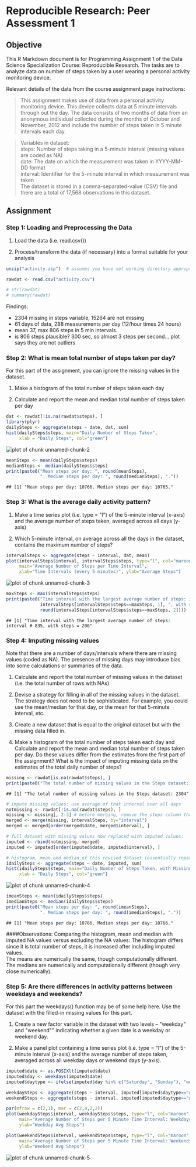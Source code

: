 # Reproducible Research: Peer Assessment 1


## Objective


This R Markdown document is for Programming Assignment 1 of the Data Science Specialization Course: Reproducible Research. The tasks are to analyze data on number of steps taken by a user wearing a personal activity monitoring device.

Relevant details of the data from the course assignment page instructions:

> This assignment makes use of data from a personal activity monitoring device. This device collects data at 5 minute intervals through out the day. The data consists of two months of data from an anonymous individual collected during the months of October and November, 2012 and include the number of steps taken in 5 minute intervals each day.

> Variables in dataset:  
> steps: Number of steps taking in a 5-minute interval (missing values are coded as NA)  
> date: The date on which the measurement was taken in YYYY-MM-DD format  
> interval: Identifier for the 5-minute interval in which measurement was taken  
> The dataset is stored in a comma-separated-value (CSV) file and there are a total of 17,568 observations in this dataset.  

## Assignment

### Step 1: Loading and Preprocessing the Data

1. Load the data (i.e. read.csv())

2. Process/transform the data (if necessary) into a format suitable for your analysis


```r
unzip("activity.zip")  # assumes you have set working directory appropriately

rawdat <- read.csv("activity.csv") 

# str(rawdat)
# summary(rawdat)
```

Findings:
- 2304 missing in steps variable, 15264 are not missing
- 61 days of data, 288 measurements per day (12/hour times 24 hours)
- mean 37, max 806 steps in 5 min intervals. 
- is 806 steps plausible? 300 sec, so almost 3 steps per second... plot says they are not outliers


### Step 2: What is mean total number of steps taken per day?

For this part of the assignment, you can ignore the missing values in the dataset.

1. Make a histogram of the total number of steps taken each day

2. Calculate and report the mean and median total number of steps taken per day


```r
dat <- rawdat[!is.na(rawdat$steps), ]
library(plyr)
dailySteps <- aggregate(steps ~ date, dat, sum)
hist(dailySteps$steps, main="Daily Number of Steps Taken", 
     xlab = "Daily Steps", col="green")
```

![plot of chunk unnamed-chunk-2](./PA1_template_files/figure-html/unnamed-chunk-2.png) 

```r
meanSteps <- mean(dailySteps$steps)
medianSteps <- median(dailySteps$steps)
print(paste0("Mean steps per day: ", round(meanSteps), 
             ". Median steps per day: ", round(medianSteps), "."))
```

```
## [1] "Mean steps per day: 10766. Median steps per day: 10765."
```


### Step 3: What is the average daily activity pattern?

1. Make a time series plot (i.e. type = "l") of the 5-minute interval (x-axis) and the average number of steps taken, averaged across all days (y-axis)

2. Which 5-minute interval, on average across all the days in the dataset, contains the maximum number of steps?


```r
intervalSteps <- aggregate(steps ~ interval, dat, mean)
plot(intervalSteps$interval, intervalSteps$steps, type="l", col="maroon", 
     main="Average Number of Steps per Time Interval", 
     xlab="Time Intervals (every 5 minutes)", ylab="Average Steps")
```

![plot of chunk unnamed-chunk-3](./PA1_template_files/figure-html/unnamed-chunk-3.png) 

```r
maxSteps <- max(intervalSteps$steps)
print(paste0("Time interval with the largest average number of steps: interval # ",
             intervalSteps[intervalSteps$steps==maxSteps, 1], ", with steps = ",
             round(intervalSteps[intervalSteps$steps==maxSteps, 2])))
```

```
## [1] "Time interval with the largest average number of steps: interval # 835, with steps = 206"
```


### Step 4: Imputing missing values

Note that there are a number of days/intervals where there are missing values (coded as NA). The presence of missing days may introduce bias into some calculations or summaries of the data.

1. Calculate and report the total number of missing values in the dataset (i.e. the total number of rows with NAs)

2. Devise a strategy for filling in all of the missing values in the dataset. The strategy does not need to be sophisticated. For example, you could use the mean/median for that day, or the mean for that 5-minute interval, etc.

3. Create a new dataset that is equal to the original dataset but with the missing data filled in.

4. Make a histogram of the total number of steps taken each day and Calculate and report the mean and median total number of steps taken per day. Do these values differ from the estimates from the first part of the assignment? What is the impact of imputing missing data on the estimates of the total daily number of steps?


```r
missing <- rawdat[is.na(rawdat$steps), ]
print(paste0("The total number of missing values in the Steps dataset: ", nrow(missing)))
```

```
## [1] "The total number of missing values in the Steps dataset: 2304"
```

```r
# impute missing values: use average of that interval over all days 
notmissing <- rawdat[!is.na(rawdat$steps), ]
missing <- missing[, 2:3] # before merging, remove the steps column that is all NA
merged <- merge(missing, intervalSteps, by="interval")
merged <- merged[order(merged$date, merged$interval), ]

# full dataset with missing values now replaced with imputed values:
imputed <- rbind(notmissing, merged)
imputed <- imputed[order(imputed$date, imputed$interval), ]

# histogram, mean and median of this revised dataset (essentially repeat step 2 on this dataset)
idailySteps <- aggregate(steps ~ date, imputed, sum)
hist(idailySteps$steps, main="Daily Number of Steps Taken, with Missing Values Imputed", 
     xlab = "Daily Steps", col="green")
```

![plot of chunk unnamed-chunk-4](./PA1_template_files/figure-html/unnamed-chunk-4.png) 

```r
imeanSteps <- mean(idailySteps$steps)
imedianSteps <- median(idailySteps$steps)
print(paste0("Mean steps per day: ", round(imeanSteps), 
             ". Median steps per day: ", round(imedianSteps), "."))
```

```
## [1] "Mean steps per day: 10766. Median steps per day: 10766."
```

####Observations: Comparing the histogram, mean and median with imputed NA values versus excluding the NA values:
The histogram differs since it is total number of steps, it is increased after including imputed values.  
The means are numerically the same, though computationally different.  
The medians are numerically and computationally different (though very close numerically).  


### Step 5: Are there differences in activity patterns between weekdays and weekends?

For this part the weekdays() function may be of some help here. Use the dataset with the filled-in missing values for this part.

1. Create a new factor variable in the dataset with two levels – "weekday" and "weekend"" indicating whether a given date is a weekday or weekend day.

2. Make a panel plot containing a time series plot (i.e. type = "l") of the 5-minute interval (x-axis) and the average number of steps taken, averaged across all weekday days or weekend days (y-axis). 



```r
imputed$date <- as.POSIXlt(imputed$date)
imputed$day <- weekdays(imputed$date)
imputed$daytype <- ifelse(imputed$day %in% c("Saturday", "Sunday"), "weekend", "weekday")

weekdaySteps <- aggregate(steps ~ interval, imputed[imputed$daytype=="weekday", ], mean)
weekendSteps <- aggregate(steps ~ interval, imputed[imputed$daytype=="weekend", ], mean)

par(mfrow = c(2,1), mar = c(2,4,2,2))
plot(weekdaySteps$interval, weekdaySteps$steps, type="l", col="maroon", 
     main="Average Number of Steps per 5 Minute Time Interval: Weekdays", 
     ylab="Weekday Avg Steps")

plot(weekendSteps$interval, weekendSteps$steps, type="l", col="maroon", 
     main="Average Number of Steps per 5 Minute Time Interval: Weekends", 
     ylab="Weekend Avg Steps")
```

![plot of chunk unnamed-chunk-5](./PA1_template_files/figure-html/unnamed-chunk-5.png) 

